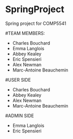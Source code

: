 # SpringProject
Spring project for COMP5541

#TEAM MEMBERS:
* Charles Bouchard
* Emma Langlois
* Abbey Kealey
* Eric Spensieri
* Alex Newman
* Marc-Antoine Beauchemin

#USER SIDE
* Charles Bouchard
* Abbey Kealey
* Alex Newman
* Marc-Antoine Beauchemin

#ADMIN SIDE
* Emma Langlois
* Eric Spensieri
